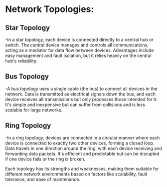 # Network Topologies:

## Star Topology
-In a star topology, each device is connected directly to a central hub or switch. 
The central device manages and controls all communications, acting as a mediator for data flow between devices. Advantages include easy management and fault isolation, but it relies heavily on the central hub's reliability.

## Bus Topology
-A bus topology uses a single cable (the bus) to connect all devices in the network. 
Data is transmitted as electrical signals down the bus, and each device receives all transmissions but only processes those intended for it. It's simple and inexpensive but can suffer from collisions and is less scalable for large networks.

## Ring Topology
-In a ring topology, devices are connected in a circular manner where each device is connected to exactly two other devices, forming a closed loop. 
Data travels in one direction around the ring, with each device receiving and forwarding data packets. It's efficient and predictable but can be disrupted if one device fails or the ring is broken.

Each topology has its strengths and weaknesses, making them suitable for different network environments based on factors like scalability, fault tolerance, and ease of maintenance.
